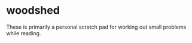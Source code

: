 # woodshed


These is primarily a personal scratch pad for working out small problems while reading. 
